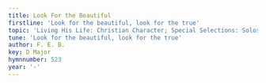```yaml
---
title: Look For the Beautiful
firstline: 'Look for the beautiful, look for the true'
topic: 'Living His Life: Christian Character; Special Selections: Solos'
tune: 'Look for the beautiful, look for the true'
author: F. E. B.
key: D Major
hymnnumber: 523
year: '-'
---
```

